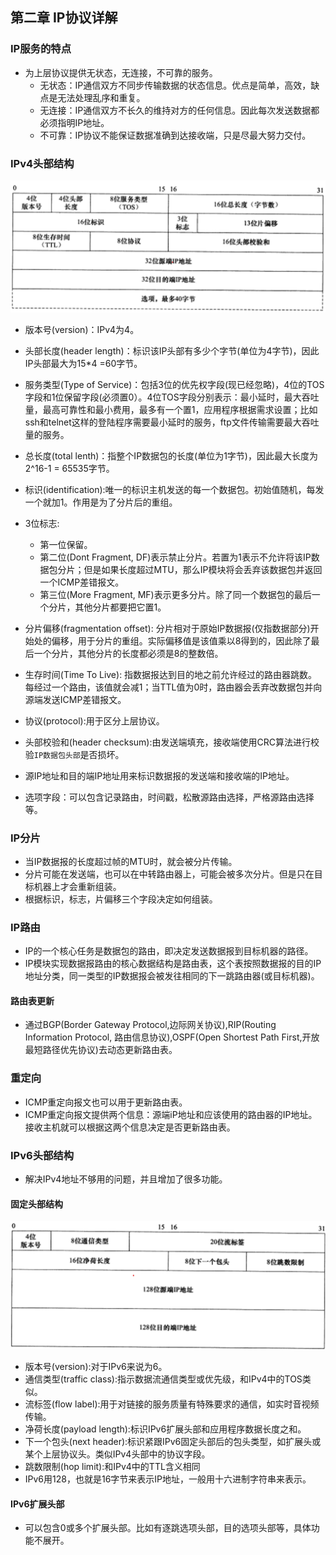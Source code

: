 ## 第二章 IP协议详解

### IP服务的特点

- 为上层协议提供无状态，无连接，不可靠的服务。
  - 无状态：IP通信双方不同步传输数据的状态信息。优点是简单，高效，缺点是无法处理乱序和重复。
  - 无连接：IP通信双方不长久的维持对方的任何信息。因此每次发送数据都必须指明IP地址。
  - 不可靠：IP协议不能保证数据准确到达接收端，只是尽最大努力交付。

### IPv4头部结构

![ ](../Image/IPv4头部结构.png)

- 版本号(version)：IPv4为4。
- 头部长度(header length)：标识该IP头部有多少个字节(单位为4字节)，因此IP头部最大为15*4 =60字节。
- 服务类型(Type of Service)：包括3位的优先权字段(现已经忽略)，4位的TOS字段和1位保留字段(必须置0）。4位TOS字段分别表示：最小延时，最大吞吐量，最高可靠性和最小费用，最多有一个置1，应用程序根据需求设置；比如ssh和telnet这样的登陆程序需要最小延时的服务，ftp文件传输需要最大吞吐量的服务。
- 总长度(total lenth)：指整个IP数据包的长度(单位为1字节)，因此最大长度为2^16-1 = 65535字节。
- 标识(identification):唯一的标识主机发送的每一个数据包。初始值随机，每发一个就加1。作用是为了分片后的重组。
- 3位标志:
  - 第一位保留。
  - 第二位(Dont Fragment, DF)表示禁止分片。若置为1表示不允许将该IP数据包分片；但是如果长度超过MTU，那么IP模块将会丢弃该数据包并返回一个ICMP差错报文。
  - 第三位(More Fragment, MF)表示更多分片。除了同一个数据包的最后一个分片，其他分片都要把它置1。

- 分片偏移(fragmentation offset): 分片相对于原始IP数据报(仅指数据部分)开始处的偏移，用于分片的重组。实际偏移值是该值乘以8得到的，因此除了最后一个分片，其他分片的长度都必须是8的整数倍。
- 生存时间(Time To Live): 指数据报达到目的地之前允许经过的路由器跳数。每经过一个路由，该值就会减1；当TTL值为0时，路由器会丢弃改数据包并向源端发送ICMP差错报文。
- 协议(protocol):用于区分上层协议。
- 头部校验和(header checksum):由发送端填充，接收端使用CRC算法进行校验`IP数据包头部`是否损坏。
- 源IP地址和目的端IP地址用来标识数据报的发送端和接收端的IP地址。
- 选项字段：可以包含记录路由，时间戳，松散源路由选择，严格源路由选择等。

### IP分片

- 当IP数据报的长度超过帧的MTU时，就会被分片传输。
- 分片可能在发送端，也可以在中转路由器上，可能会被多次分片。但是只在目标机器上才会重新组装。
- 根据标识，标志，片偏移三个字段决定如何组装。

### IP路由

- IP的一个核心任务是数据包的路由，即决定发送数据报到目标机器的路径。
- IP模块实现数据报路由的核心数据结构是路由表，这个表按照数据报的目的IP地址分类，同一类型的IP数据报会被发往相同的下一跳路由器(或目标机器)。

#### 路由表更新

- 通过BGP(Border Gateway Protocol,边际网关协议),RIP(Routing Information Protocol, 路由信息协议),OSPF(Open Shortest Path First,开放最短路径优先协议)去动态更新路由表。

### 重定向

- ICMP重定向报文也可以用于更新路由表。
- ICMP重定向报文提供两个信息：源端iP地址和应该使用的路由器的IP地址。接收主机就可以根据这两个信息决定是否更新路由表。

### IPv6头部结构

- 解决IPv4地址不够用的问题，并且增加了很多功能。

#### 固定头部结构

![ ](../Image\Ipv6固定头部结构.png)

- 版本号(version):对于IPv6来说为6。
- 通信类型(traffic class):指示数据流通信类型或优先级，和IPv4中的TOS类似。
- 流标签(flow label):用于对链接的服务质量有特殊要求的通信，如实时音视频传输。
- 净荷长度(payload length):标识IPv6扩展头部和应用程序数据长度之和。
- 下一个包头(next header):标识紧跟IPv6固定头部后的包头类型，如扩展头或某个上层协议头。类似IPv4头部中的协议字段。
- 跳数限制(hop limit):和IPv4中的TTL含义相同
- IPv6用128，也就是16字节来表示IP地址，一般用十六进制字符串来表示。

#### IPv6扩展头部

- 可以包含0或多个扩展头部。比如有逐跳选项头部，目的选项头部等，具体功能不展开。

